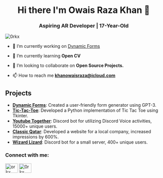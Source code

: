 <h1 align="center">Hi there I'm Owais Raza Khan 👋</h1>
<h3 align="center">Aspiring AR Developer | 17-Year-Old </h3>


<p align="left"> <img src="https://komarev.com/ghpvc/?username=0rkx&label=Profile%20views&color=a1b40e&style=flat" alt="0rkx" /> </p>


- 🔭 I’m currently working on [Dynamic Forms](https://github.com/0rkx/Dynamic-Forms)

- 🌱 I’m currently learning **Open CV**

- 🤝 I’m looking to collaborate on **Open Source  Projects.**

- 📫 How to reach me **khanowaisraza@icloud.com**

## Projects
- **[Dynamic Forms](https://github.com/0rkx/Dynamic-Forms)**: Created a user-friendly form generator using GPT-3.
- **[Tic-Tac-Toe](https://github.com/0rkx/Tic-Tac-Toe)**: Developed a Python implementation of Tic Tac Toe using Tkinter.
- **[Youtube Together](https://github.com/0rkx/Youtube-Together)**: Discord bot for utilizing Discord Voice activities, 15000+ unique users.
- **[Classic Qatar](https://github.com/0rkx/Classic-Qatar)**: Developed a website for a local company, increased impressions by 600%.
- **[Wizard Lizard](https://github.com/0rkx/Wizard-Lizard)**: Discord bot for a small server, 400+ unique users.

<h3 align="left">Connect with me:</h3>
<p align="left">
<a href="https://linkedin.com/in/orkx" target="blank"><img align="center" src="https://raw.githubusercontent.com/rahuldkjain/github-profile-readme-generator/master/src/images/icons/Social/linked-in-alt.svg" alt="orkx" height="30" width="40" /></a>
<a href="https://instagram.com/0rkx" target="blank"><img align="center" src="https://raw.githubusercontent.com/rahuldkjain/github-profile-readme-generator/master/src/images/icons/Social/instagram.svg" alt="0rkx" height="30" width="40" /></a>
</p>
